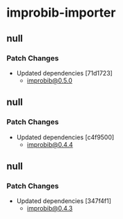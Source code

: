 # improbib-importer

## null

### Patch Changes

- Updated dependencies [71d1723]
  - improbib@0.5.0

## null

### Patch Changes

- Updated dependencies [c4f9500]
  - improbib@0.4.4

## null

### Patch Changes

- Updated dependencies [347f4f1]
  - improbib@0.4.3

